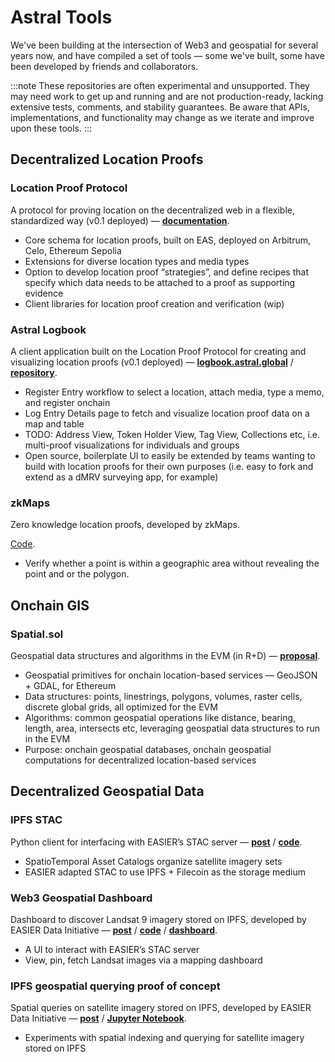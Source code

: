 # Astral Tools

We've been building at the intersection of Web3 and geospatial for several years now, and have compiled a set of tools — some we've built,
some have been developed by friends and collaborators.

:::note
These repositories are often experimental and unsupported. They may need work to get up and running and are not production-ready,
lacking extensive tests, comments, and stability guarantees. Be aware that APIs, implementations, and functionality may change as we iterate
and improve upon these tools.
:::

## Decentralized Location Proofs

### Location Proof Protocol

A protocol for proving location on the decentralized web in a flexible, standardized way (v0.1 deployed) — [**documentation**](../location-proof-protocol/introduction).

- Core schema for location proofs, built on EAS, deployed on Arbitrum, Celo, Ethereum Sepolia
- Extensions for diverse location types and media types
- Option to develop location proof “strategies”, and define recipes that specify which data needs to be attached to a proof as supporting
  evidence
- Client libraries for location proof creation and verification (wip)

### Astral Logbook

A client application built on the Location Proof Protocol for creating and visualizing location proofs (v0.1 deployed) — [**logbook.astral.global**](https://logbook.astral.global/) / [**repository**](https://github.com/AstralProtocol/logbook).

- Register Entry workflow to select a location, attach media, type a memo, and register onchain
- Log Entry Details page to fetch and visualize location proof data on a map and table
- TODO: Address View, Token Holder View, Tag View, Collections etc, i.e. multi-proof visualizations for individuals and groups
- Open source, boilerplate UI to easily be extended by teams wanting to build with location proofs for their own purposes (i.e. easy to fork
  and extend as a dMRV surveying app, for example)

### zkMaps

Zero knowledge location proofs, developed by zkMaps.

[Code](https://github.com/zkMaps/zkMaps).

- Verify whether a point is within a geographic area without revealing the point and or the polygon.

## Onchain GIS

### Spatial.sol

Geospatial data structures and algorithms in the EVM (in R+D) — [**proposal**](https://ens.questbook.app/dashboard/?proposalId=66995ce114d9718cd08f1d65&grantId=6619151a3a7a91313846ed80&role=community&isRenderingProposalBody=true&chainId=10).

- Geospatial primitives for onchain location-based services — GeoJSON + GDAL, for Ethereum
- Data structures: points, linestrings, polygons, volumes, raster cells, discrete global grids, all optimized for the EVM
- Algorithms: common geospatial operations like distance, bearing, length, area, intersects etc, leveraging geospatial data structures to
  run in the EVM
- Purpose: onchain geospatial databases, onchain geospatial computations for decentralized location-based services

## Decentralized Geospatial Data

### IPFS STAC

Python client for interfacing with EASIER’s STAC server — [**post**](https://easierdata.org/updates/2022/2022-12-02-a-new-way-to-reference-and-retrieve-geographic-data) / [**code**](https://github.com/easierdata/ipfs-stac).

- SpatioTemporal Asset Catalogs organize satellite imagery sets
- EASIER adapted STAC to use IPFS + Filecoin as the storage medium

### Web3 Geospatial Dashboard

Dashboard to discover Landsat 9 imagery stored on IPFS, developed by EASIER Data Initiative — [**post**](https://easierdata.org/updates/2024/2024-01-24-dashboard-showcase) / [**code**](https://github.com/easierdata/web3-geo-dashboard) /
[**dashboard**](https://dashboard.easierdata.org/).

- A UI to interact with EASIER’s STAC server
- View, pin, fetch Landsat images via a mapping dashboard

### IPFS geospatial querying proof of concept

Spatial queries on satellite imagery stored on IPFS, developed by EASIER Data Initiative — [**post**](https://easierdata.org/notebooks/geohash-ipfs-blog-post) / [**Jupyter Notebook**](https://github.com/easierdata/geohash-cid).

- Experiments with spatial indexing and querying for satellite imagery stored on IPFS
